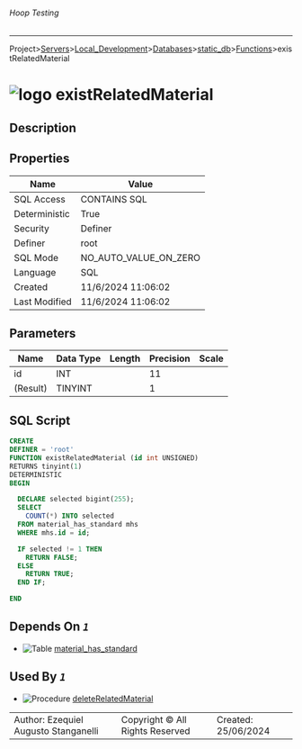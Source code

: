 ###### Hoop Testing
___
Project>[Servers](../../../../Servers.md)>[Local_Development](../../../Local_Development.md)>[Databases](../../Databases.md)>[static_db](../static_db.md)>[Functions](Functions.md)>existRelatedMaterial


# ![logo](../../../../../Images/function64.svg) existRelatedMaterial

## <a name="#Description"></a>Description
> 
## <a name="#Properties"></a>Properties
|Name|Value|
|---|---|
|SQL Access|CONTAINS SQL|
|Deterministic|True|
|Security|Definer|
|Definer|root|
|SQL Mode|NO_AUTO_VALUE_ON_ZERO|
|Language|SQL|
|Created|11/6/2024 11:06:02|
|Last Modified|11/6/2024 11:06:02|


## <a name="#Parameters"></a>Parameters
|Name|Data Type|Length|Precision|Scale|
|---|---|---|---|---|
|id|INT||11||
|(Result)|TINYINT||1||

## <a name="#SqlScript"></a>SQL Script
```SQL
CREATE
DEFINER = 'root'
FUNCTION existRelatedMaterial (id int UNSIGNED)
RETURNS tinyint(1)
DETERMINISTIC
BEGIN

  DECLARE selected bigint(255);
  SELECT
    COUNT(*) INTO selected
  FROM material_has_standard mhs
  WHERE mhs.id = id;

  IF selected != 1 THEN
    RETURN FALSE;
  ELSE
    RETURN TRUE;
  END IF;

END
```

## <a name="#DependsOn"></a>Depends On _`1`_
- ![Table](../../../../../Images/table.svg) [material_has_standard](../Tables/material_has_standard.md)


## <a name="#UsedBy"></a>Used By _`1`_
- ![Procedure](../../../../../Images/procedure.svg) [deleteRelatedMaterial](../Procedures/deleteRelatedMaterial.md)


||||
|---|---|---|
|Author: Ezequiel Augusto Stanganelli|Copyright © All Rights Reserved|Created: 25/06/2024|